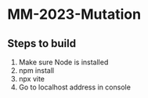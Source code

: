 # MM-2023-Mutation

## Steps to build
1. Make sure Node is installed
2. npm install
3. npx vite
4. Go to localhost address in console